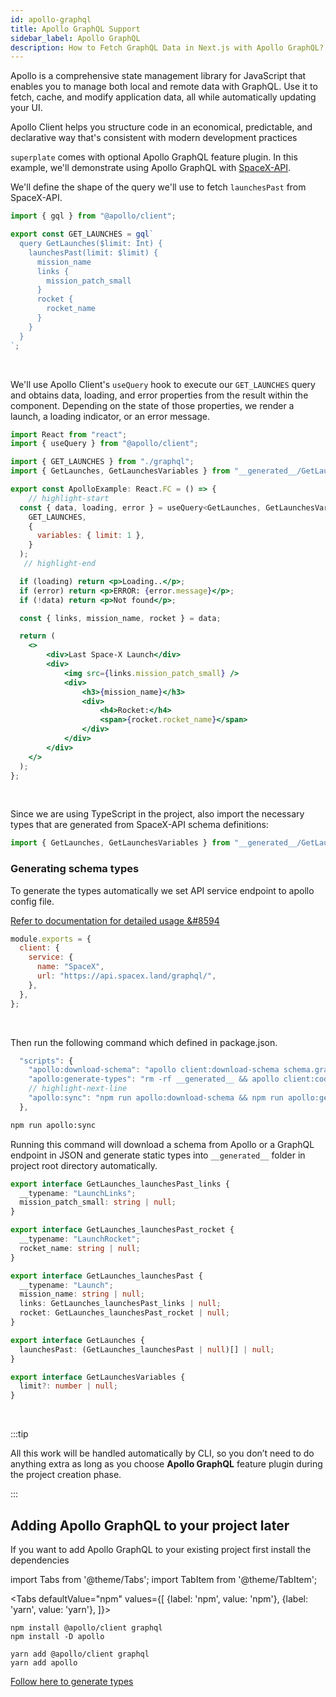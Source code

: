 ```yaml
---
id: apollo-graphql
title: Apollo GraphQL Support
sidebar_label: Apollo GraphQL
description: How to Fetch GraphQL Data in Next.js with Apollo GraphQL?
---
```


Apollo is a comprehensive state management library for JavaScript that enables you to manage both local and remote data with GraphQL. Use it to fetch, cache, and modify application data, all while automatically updating your UI.

Apollo Client helps you structure code in an economical, predictable, and declarative way that's consistent with modern development practices

`superplate` comes with optional Apollo GraphQL feature plugin. In this example, we'll demonstrate using Apollo GraphQL with [SpaceX-API](https://github.com/r-spacex/SpaceX-API).



We'll define the shape of the query we'll use to fetch `launchesPast` from SpaceX-API.

```jsx title="components/apolloExample/graphql.ts"
import { gql } from "@apollo/client";

export const GET_LAUNCHES = gql`
  query GetLaunches($limit: Int) {
    launchesPast(limit: $limit) {
      mission_name
      links {
        mission_patch_small
      }
      rocket {
        rocket_name
      }
    }
  }
`;
```
<br/>

We'll use Apollo Client's `useQuery` hook to execute our `GET_LAUNCHES` query and obtains data, loading, and error properties from the result within the component. Depending on the state of those properties, we render a launch, a loading indicator, or an error message.

```jsx title="components/apolloExample/index.tsx"
import React from "react";
import { useQuery } from "@apollo/client";

import { GET_LAUNCHES } from "./graphql";
import { GetLaunches, GetLaunchesVariables } from "__generated__/GetLaunches.ts";

export const ApolloExample: React.FC = () => {
	// highlight-start
  const { data, loading, error } = useQuery<GetLaunches, GetLaunchesVariables>(
    GET_LAUNCHES,
    {
      variables: { limit: 1 },
    }
  );
   // highlight-end

  if (loading) return <p>Loading..</p>;
  if (error) return <p>ERROR: {error.message}</p>;
  if (!data) return <p>Not found</p>;

  const { links, mission_name, rocket } = data;

  return (
    <>
        <div>Last Space-X Launch</div>
        <div>
            <img src={links.mission_patch_small} />
            <div>
                <h3>{mission_name}</h3>
                <div>
                    <h4>Rocket:</h4>
                    <span>{rocket.rocket_name}</span>
                </div>
            </div>
        </div>
    </>
  );
};
```
<br/>

Since we are using TypeScript in the project, also import the necessary types that are generated from SpaceX-API schema definitions:
```jsx title="components/apolloExample/index.tsx"
import { GetLaunches, GetLaunchesVariables } from "__generated__/GetLaunches.ts";
```


### Generating schema types

To generate the types automatically we set API service endpoint to apollo config file.

[Refer to  documentation for detailed usage  &#8594](https://www.apollographql.com/docs/devtools/apollo-config/#client-projects)


```js title="apollo.config.js"
module.exports = {
  client: {
    service: {
      name: "SpaceX",
      url: "https://api.spacex.land/graphql/",
    },
  },
};
```
<br/>

Then run the following command which defined in package.json.  

```js title="package.json"
  "scripts": {
    "apollo:download-schema": "apollo client:download-schema schema.graphql",
	"apollo:generate-types": "rm -rf __generated__ && apollo client:codegen --target typescript --outputFlat",
	// highlight-next-line
    "apollo:sync": "npm run apollo:download-schema && npm run apollo:generate-types"
  },
```

```bash
npm run apollo:sync
```


Running this command will download a schema from Apollo or a GraphQL endpoint in JSON and generate static types into `__generated__` folder in project root directory automatically.


```ts title="__generated__/GetLaunches.ts"
export interface GetLaunches_launchesPast_links {
  __typename: "LaunchLinks";
  mission_patch_small: string | null;
}

export interface GetLaunches_launchesPast_rocket {
  __typename: "LaunchRocket";
  rocket_name: string | null;
}

export interface GetLaunches_launchesPast {
  __typename: "Launch";
  mission_name: string | null;
  links: GetLaunches_launchesPast_links | null;
  rocket: GetLaunches_launchesPast_rocket | null;
}

export interface GetLaunches {
  launchesPast: (GetLaunches_launchesPast | null)[] | null;
}

export interface GetLaunchesVariables {
  limit?: number | null;
}
```

<br/>

:::tip

All this work will be handled automatically by CLI, so you don’t need to do anything extra as long as you choose **Apollo GraphQL** feature plugin during the project creation phase.

:::


## Adding Apollo GraphQL to your project later

If you want to add Apollo GraphQL to your existing project first install the dependencies


import Tabs from '@theme/Tabs';
import TabItem from '@theme/TabItem';

<Tabs
  defaultValue="npm"
  values={[
    {label: 'npm', value: 'npm'},
    {label: 'yarn', value: 'yarn'},
  ]}>
  <TabItem value="npm">

```
npm install @apollo/client graphql
npm install -D apollo
```
  </TabItem>
  
  <TabItem value="yarn">

```
yarn add @apollo/client graphql
yarn add apollo
```
  </TabItem>
</Tabs>


[Follow here to generate types](#generating-schema-types) 